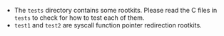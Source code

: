 * The `tests` directory contains some rootkits. Please read the C files in `tests` to check for how to test each of them.
* `test1` and `test2` are syscall function pointer redirection rootkits.
